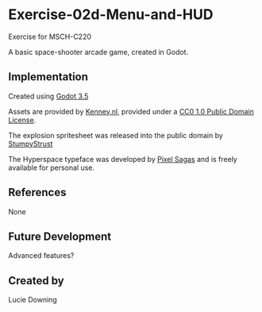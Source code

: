 # Exercise-02d-Menu-and-HUD

Exercise for MSCH-C220

A basic space-shooter arcade game, created in Godot.

## Implementation

Created using [Godot 3.5](https://godotengine.org/download)

Assets are provided by [Kenney.nl](https://kenney.nl/assets/space-shooter-extension), provided under a [CC0 1.0 Public Domain License](https://creativecommons.org/publicdomain/zero/1.0/).

The explosion spritesheet was released into the public domain by [StumpyStrust](https://opengameart.org/content/explosion-sheet)

The Hyperspace typeface was developed by [Pixel Sagas](https://www.dafont.com/hyperspace.font) and is freely available for personal use.

## References
None

## Future Development
Advanced features?

## Created by
Lucie Downing 
